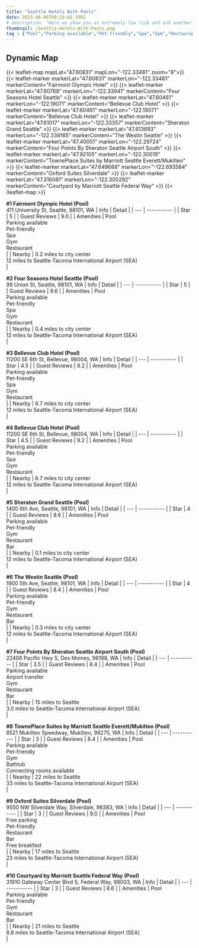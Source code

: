 ```yaml
---
title: "Seattle Hotels With Pools"
date: 2023-08-06T08:25:02.190Z
# description: "Here we show you an extremely low risk and and another medium risk approach to earn passive income "
thumbnail: /Seattle-Hotels-With-Pools.png
tag : ["Pool","Parking available","Pet-friendly","Spa","Gym","Restaurant","Bar","Airport transfer","Bathtub","Connecting rooms available","Free parking","Free breakfast"]
---
```


## Dynamic Map
{{< leaflet-map  mapLat="47.60831" mapLon="-122.33481" zoom="8">}}
    {{< leaflet-marker markerLat="47.60831" markerLon="-122.33481" markerContent="Fairmont Olympic Hotel" >}}
    {{< leaflet-marker markerLat="47.60768" markerLon="-122.33941" markerContent="Four Seasons Hotel Seattle" >}}
    {{< leaflet-marker markerLat="47.60461" markerLon="-122.19071" markerContent="Bellevue Club Hotel" >}}
    {{< leaflet-marker markerLat="47.60461" markerLon="-122.19071" markerContent="Bellevue Club Hotel" >}}
    {{< leaflet-marker markerLat="47.61017" markerLon="-122.33357" markerContent="Sheraton Grand Seattle" >}}
    {{< leaflet-marker markerLat="47.613693" markerLon="-122.338165" markerContent="The Westin Seattle" >}}
    {{< leaflet-marker markerLat="47.40051" markerLon="-122.29724" markerContent="Four Points By Sheraton Seattle Airport South" >}}
    {{< leaflet-marker markerLat="47.92105" markerLon="-122.30019" markerContent="TownePlace Suites by Marriott Seattle Everett/Mukilteo" >}}
    {{< leaflet-marker markerLat="47.649688" markerLon="-122.693584" markerContent="Oxford Suites Silverdale" >}}
    {{< leaflet-marker markerLat="47.316081" markerLon="-122.300292" markerContent="Courtyard by Marriott Seattle Federal Way" >}}
{{< /leaflet-map >}}


**#1 Fairmont Olympic Hotel (Pool)**<br>411 University St, Seattle, 98101, WA
| Info | Detail |
| --- | ----------- |
| Star | 5 |
| Guest Reviews | 9.0 |
| Amenities | Pool<br>Parking available<br>Pet-friendly<br>Spa<br>Gym<br>Restaurant<br> |
| Nearby | 0.2 miles to city center<br>12 miles to Seattle-Tacoma International Airport (SEA)<br> |

**#2 Four Seasons Hotel Seattle (Pool)**<br>99 Union St, Seattle, 98101, WA
| Info | Detail |
| --- | ----------- |
| Star | 5 |
| Guest Reviews | 9.6 |
| Amenities | Pool<br>Parking available<br>Pet-friendly<br>Spa<br>Gym<br>Restaurant<br> |
| Nearby | 0.4 miles to city center<br>12 miles to Seattle-Tacoma International Airport (SEA)<br> |

**#3 Bellevue Club Hotel (Pool)**<br>11200 SE 6th St, Bellevue, 98004, WA
| Info | Detail |
| --- | ----------- |
| Star | 4.5 |
| Guest Reviews | 9.2 |
| Amenities | Pool<br>Parking available<br>Pet-friendly<br>Spa<br>Gym<br>Restaurant<br> |
| Nearby | 6.7 miles to city center<br>12 miles to Seattle-Tacoma International Airport (SEA)<br> |

**#4 Bellevue Club Hotel (Pool)**<br>11200 SE 6th St, Bellevue, 98004, WA
| Info | Detail |
| --- | ----------- |
| Star | 4.5 |
| Guest Reviews | 9.2 |
| Amenities | Pool<br>Parking available<br>Pet-friendly<br>Spa<br>Gym<br>Restaurant<br> |
| Nearby | 6.7 miles to city center<br>12 miles to Seattle-Tacoma International Airport (SEA)<br> |

**#5 Sheraton Grand Seattle (Pool)**<br>1400 6th Ave, Seattle, 98101, WA
| Info | Detail |
| --- | ----------- |
| Star | 4 |
| Guest Reviews | 8.6 |
| Amenities | Pool<br>Parking available<br>Pet-friendly<br>Gym<br>Restaurant<br>Bar<br> |
| Nearby | 0.1 miles to city center<br>12 miles to Seattle-Tacoma International Airport (SEA)<br> |

**#6 The Westin Seattle (Pool)**<br>1900 5th Ave, Seattle, 98101, WA
| Info | Detail |
| --- | ----------- |
| Star | 4 |
| Guest Reviews | 8.4 |
| Amenities | Pool<br>Parking available<br>Pet-friendly<br>Gym<br>Restaurant<br>Bar<br> |
| Nearby | 0.3 miles to city center<br>12 miles to Seattle-Tacoma International Airport (SEA)<br> |

**#7 Four Points By Sheraton Seattle Airport South (Pool)**<br>22406 Pacific Hwy S, Des Moines, 98198, WA
| Info | Detail |
| --- | ----------- |
| Star | 3.5 |
| Guest Reviews | 8.4 |
| Amenities | Pool<br>Parking available<br>Airport transfer<br>Gym<br>Restaurant<br>Bar<br> |
| Nearby | 15 miles to Seattle<br>3.0 miles to Seattle-Tacoma International Airport (SEA)<br> |

**#8 TownePlace Suites by Marriott Seattle Everett/Mukilteo (Pool)**<br>8521 Mukilteo Speedway, Mukilteo, 98275, WA
| Info | Detail |
| --- | ----------- |
| Star | 3 |
| Guest Reviews | 8.4 |
| Amenities | Pool<br>Parking available<br>Pet-friendly<br>Gym<br>Bathtub<br>Connecting rooms available<br> |
| Nearby | 22 miles to Seattle<br>33 miles to Seattle-Tacoma International Airport (SEA)<br> |

**#9 Oxford Suites Silverdale (Pool)**<br>9550 NW Silverdale Way, Silverdale, 98383, WA
| Info | Detail |
| --- | ----------- |
| Star | 3 |
| Guest Reviews | 9.0 |
| Amenities | Pool<br>Free parking<br>Pet-friendly<br>Restaurant<br>Bar<br>Free breakfast<br> |
| Nearby | 17 miles to Seattle<br>23 miles to Seattle-Tacoma International Airport (SEA)<br> |

**#10 Courtyard by Marriott Seattle Federal Way (Pool)**<br>31910 Gateway Center Blvd S, Federal Way, 98003, WA
| Info | Detail |
| --- | ----------- |
| Star | 3 |
| Guest Reviews | 8.6 |
| Amenities | Pool<br>Parking available<br>Pet-friendly<br>Gym<br>Restaurant<br>Bar<br> |
| Nearby | 21 miles to Seattle<br>8.8 miles to Seattle-Tacoma International Airport (SEA)<br> |

